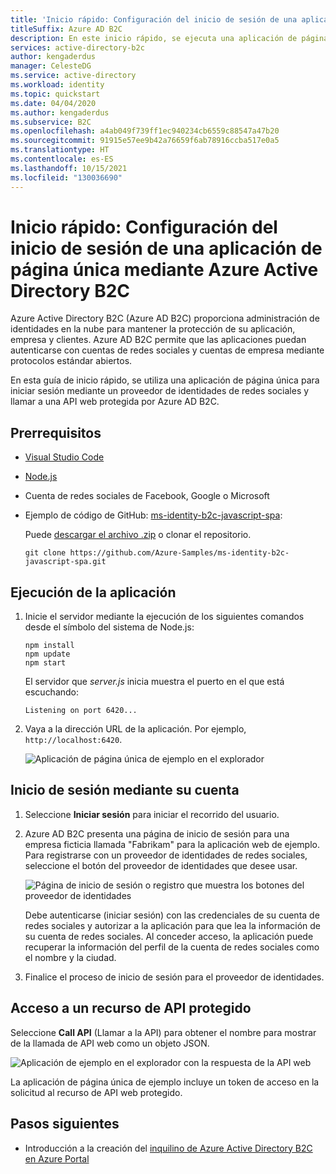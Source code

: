 ```yaml
---
title: 'Inicio rápido: Configuración del inicio de sesión de una aplicación de página única (SPA)'
titleSuffix: Azure AD B2C
description: En este inicio rápido, se ejecuta una aplicación de página única de ejemplo que usa Azure Active Directory B2C para proporcionar el inicio de sesión de la cuenta.
services: active-directory-b2c
author: kengaderdus
manager: CelesteDG
ms.service: active-directory
ms.workload: identity
ms.topic: quickstart
ms.date: 04/04/2020
ms.author: kengaderdus
ms.subservice: B2C
ms.openlocfilehash: a4ab049f739ff1ec940234cb6559c88547a47b20
ms.sourcegitcommit: 91915e57ee9b42a76659f6ab78916ccba517e0a5
ms.translationtype: HT
ms.contentlocale: es-ES
ms.lasthandoff: 10/15/2021
ms.locfileid: "130036690"
---
```

# <a name="quickstart-set-up-sign-in-for-a-single-page-app-using-azure-active-directory-b2c"></a>Inicio rápido: Configuración del inicio de sesión de una aplicación de página única mediante Azure Active Directory B2C

Azure Active Directory B2C (Azure AD B2C) proporciona administración de identidades en la nube para mantener la protección de su aplicación, empresa y clientes. Azure AD B2C permite que las aplicaciones puedan autenticarse con cuentas de redes sociales y cuentas de empresa mediante protocolos estándar abiertos. 

En esta guía de inicio rápido, se utiliza una aplicación de página única para iniciar sesión mediante un proveedor de identidades de redes sociales y llamar a una API web protegida por Azure AD B2C.

<!--[!INCLUDE [quickstarts-free-trial-note](../../includes/quickstarts-free-trial-note.md)] -->

## <a name="prerequisites"></a>Prerrequisitos

- [Visual Studio Code](https://code.visualstudio.com/)
- [Node.js](https://nodejs.org/en/download/)
- Cuenta de redes sociales de Facebook, Google o Microsoft
- Ejemplo de código de GitHub: [ms-identity-b2c-javascript-spa](https://github.com/Azure-Samples/ms-identity-b2c-javascript-spa):

    Puede [descargar el archivo .zip](https://github.com/Azure-Samples/ms-identity-b2c-javascript-spa/archive/main.zip) o clonar el repositorio.

    ```console
    git clone https://github.com/Azure-Samples/ms-identity-b2c-javascript-spa.git
    ```

## <a name="run-the-application"></a>Ejecución de la aplicación

1. Inicie el servidor mediante la ejecución de los siguientes comandos desde el símbolo del sistema de Node.js:

    ```console
    npm install
    npm update
    npm start
    ```

    El servidor que *server.js* inicia muestra el puerto en el que está escuchando:

    ```console
    Listening on port 6420...
    ```

1. Vaya a la dirección URL de la aplicación. Por ejemplo, `http://localhost:6420`.

    ![Aplicación de página única de ejemplo en el explorador](./media/quickstart-single-page-app/sample-app-spa.png)

## <a name="sign-in-using-your-account"></a>Inicio de sesión mediante su cuenta

1. Seleccione **Iniciar sesión** para iniciar el recorrido del usuario.
1. Azure AD B2C presenta una página de inicio de sesión para una empresa ficticia llamada "Fabrikam" para la aplicación web de ejemplo. Para registrarse con un proveedor de identidades de redes sociales, seleccione el botón del proveedor de identidades que desee usar.

    ![Página de inicio de sesión o registro que muestra los botones del proveedor de identidades](./media/quickstart-single-page-app/sign-in-or-sign-up-spa.png)

    Debe autenticarse (iniciar sesión) con las credenciales de su cuenta de redes sociales y autorizar a la aplicación para que lea la información de su cuenta de redes sociales. Al conceder acceso, la aplicación puede recuperar la información del perfil de la cuenta de redes sociales como el nombre y la ciudad.

1. Finalice el proceso de inicio de sesión para el proveedor de identidades.

## <a name="access-a-protected-api-resource"></a>Acceso a un recurso de API protegido

Seleccione **Call API** (Llamar a la API) para obtener el nombre para mostrar de la llamada de API web como un objeto JSON.

![Aplicación de ejemplo en el explorador con la respuesta de la API web](./media/quickstart-single-page-app/call-api-spa.png)

La aplicación de página única de ejemplo incluye un token de acceso en la solicitud al recurso de API web protegido.

<!-- ## Clean up resources

You can use your Azure AD B2C tenant if you plan to try other Azure AD B2C quickstarts or tutorials. When no longer needed, you can [delete your Azure AD B2C tenant](faq.yml#how-do-i-delete-my-azure-ad-b2c-tenant-).-->

## <a name="next-steps"></a>Pasos siguientes

<!---In this quickstart, you used a sample single-page application to:

- Sign in with a social identity provider
- Create an Azure AD B2C user account (created automatically at sign-in)
- Call a web API protected by Azure AD B2C -->

- Introducción a la creación del [inquilino de Azure Active Directory B2C en Azure Portal](tutorial-create-tenant.md)
